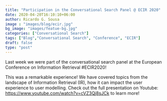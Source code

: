 ```yaml
---
title: "Participation in the Conversational Search Panel @ ECIR 2020"
date: 2020-04-20T16:10:10+06:00
author: Ricardo G. Sousa
image : "images/blog/ecir.jpg"
bg_image: "images/featue-bg.jpg"
categories: ["Conversational Search"]
tags: ["Blog","Conversational Search", "Conference", "ECIR"]
draft: false
type: "post"
---
```


Last week we were part of the conversational search panel at the European Conference on Information Retrieval #ECIR2020!

This was a remarkable experience! We have covered topics from the landscape of Information Retrieval (IR), how it can impact the user experience to user modelling.  Check out the full presentation on Youtube: https://www.youtube.com/watch?v=cVZ3Qj8sJCk to learn more!
